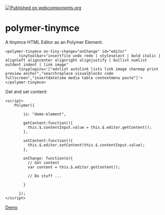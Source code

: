 [![Published on webcomponents.org](https://img.shields.io/badge/webcomponents.org-published-blue.svg)](https://beta.webcomponents.org/element/jaysunsyn/polymer-tinymce)

# polymer-tinymce

A tinymce HTML Editor as an Polymer Element.

```
<polymer-tinymce on-tiny-change="onChange" id="editor"
      tinytoolbar="insertfile undo redo | styleselect | bold italic | alignleft aligncenter alignright alignjustify | bullist numlist outdent indent | link image"
      tinyplugins='["advlist autolink lists link image charmap print preview anchor","searchreplace visualblocks code fullscreen","insertdatetime media table contextmenu paste"]'>
</polymer-tinymce>
```

Get and set content:

```
<script>
    Polymer({

        is: "demo-element",

        getContent:function(){
          this.$.contentInput.value = this.$.editor.getContent();
        },

        setContent:function(){
          this.$.editor.setContent(this.$.contentInput.value);
        },

        onChange: function(e){
          // Get content
          var content = this.$.editor.getContent();

          // Do stuff ...

        }

      });
</script>
```


[Demo](http://jaysunsyn.github.io/polymer-tinymce)
